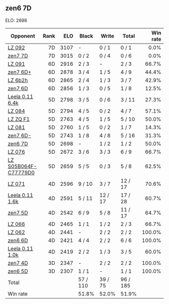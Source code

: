 ## zen6 7D ##

ELO: 2698

Opponent | Rank | ELO | Black | Write | Total | Win rate
---------|-----:|----:|-------|-------|-------|-------:
[LZ 092](LZ%20092.md) | 7D | 3107 | - | 0 / 1 | 0 / 1 | 0.0%
[zen7 7D](zen7%207D.md) | 7D | 3015 | 0 / 2 | 0 / 4 | 0 / 6 | 0.0%
[LZ 091](LZ%20091.md) | 6D | 2916 | 2 / 3 | - | 2 / 3 | 66.7%
[zen7 6D+](zen7%206D+.md) | 6D | 2878 | 3 / 4 | 1 / 5 | 4 / 9 | 44.4%
[LZ 6b2h](LZ%206b2h.md) | 6D | 2865 | 2 / 4 | 1 / 3 | 3 / 7 | 42.9%
[zen7 6D](zen7%206D.md) | 6D | 2856 | 1 / 3 | 0 / 5 | 1 / 8 | 12.5%
[Leela 0.11 6.4k](Leela%200.11%206.4k.md) | 5D | 2798 | 3 / 5 | 0 / 6 | 3 / 11 | 27.3%
[LZ 084](LZ%20084.md) | 5D | 2794 | 4 / 5 | 0 / 2 | 4 / 7 | 57.1%
[LZ ZQ F1](LZ%20ZQ%20F1.md) | 5D | 2763 | 4 / 5 | 1 / 5 | 5 / 10 | 50.0%
[LZ 081](LZ%20081.md) | 5D | 2760 | 1 / 5 | 0 / 2 | 1 / 7 | 14.3%
[zen7 6D-](zen7%206D-.md) | 5D | 2743 | 1 / 8 | 4 / 8 | 5 / 16 | 31.3%
[zen6 7D](zen6%207D.md) | 5D | 2698 | - | 1 / 2 | 1 / 2 | 50.0%
[LZ 076](LZ%20076.md) | 5D | 2672 | 3 / 6 | 3 / 3 | 6 / 9 | 66.7%
[LZ S05B064F-C77779D0](LZ%20S05B064F-C77779D0.md) | 5D | 2659 | 5 / 5 | 0 / 3 | 5 / 8 | 62.5%
[LZ 071](LZ%20071.md) | 4D | 2596 | 9 / 10 | 3 / 7 | 12 / 17 | 70.6%
[Leela 0.11 1.6k](Leela%200.11%201.6k.md) | 4D | 2591 | 5 / 11 | 12 / 17 | 17 / 28 | 60.7%
[zen7 5D](zen7%205D.md) | 4D | 2542 | 6 / 9 | 5 / 8 | 11 / 17 | 64.7%
[LZ 066](LZ%20066.md) | 4D | 2465 | 1 / 1 | 1 / 2 | 2 / 3 | 66.7%
[LZ 062](LZ%20062.md) | 4D | 2441 | - | 2 / 2 | 2 / 2 | 100.0%
[zen6 6D](zen6%206D.md) | 4D | 2421 | 4 / 4 | 2 / 2 | 6 / 6 | 100.0%
[Leela 0.11 1.0k](Leela%200.11%201.0k.md) | 4D | 2419 | 2 / 2 | 1 / 3 | 3 / 5 | 60.0%
[zen7 4D](zen7%204D.md) | 3D | 2347 | - | 2 / 2 | 2 / 2 | 100.0%
[zen6 5D](zen6%205D.md) | 3D | 2307 | 1 / 1 | - | 1 / 1 | 100.0%
Total | | | 57 / 110 | 39 / 75 | 96 / 185 | 
Win rate| | | 51.8% | 52.0% | 51.9% | 
